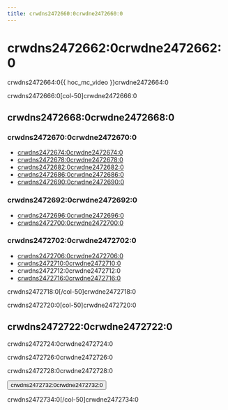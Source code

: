 ```yaml
---
title: crwdns2472660:0crwdne2472660:0
---
```


# crwdns2472662:0crwdne2472662:0

crwdns2472664:0{{ hoc_mc_video }}crwdne2472664:0

crwdns2472666:0[col-50]crwdne2472666:0

## crwdns2472668:0crwdne2472668:0

### crwdns2472670:0crwdne2472670:0

- [crwdns2472674:0crwdne2472674:0](crwdns2472672:0crwdne2472672:0)
- [crwdns2472678:0crwdne2472678:0](crwdns2472676:0crwdne2472676:0)
- [crwdns2472682:0crwdne2472682:0](crwdns2472680:0crwdne2472680:0)
- [crwdns2472686:0crwdne2472686:0](crwdns2472684:0crwdne2472684:0)
- [crwdns2472690:0crwdne2472690:0](crwdns2472688:0crwdne2472688:0)

### crwdns2472692:0crwdne2472692:0

- [crwdns2472696:0crwdne2472696:0](crwdns2472694:0crwdne2472694:0)
- [crwdns2472700:0crwdne2472700:0](crwdns2472698:0crwdne2472698:0)

### crwdns2472702:0crwdne2472702:0

- [crwdns2472706:0crwdne2472706:0](crwdns2472704:0crwdne2472704:0)
- [crwdns2472710:0crwdne2472710:0](crwdns2472708:0crwdne2472708:0)
- crwdns2472712:0crwdne2472712:0
- [crwdns2472716:0crwdne2472716:0](crwdns2472714:0crwdne2472714:0)

crwdns2472718:0[/col-50]crwdne2472718:0

crwdns2472720:0[col-50]crwdne2472720:0

## crwdns2472722:0crwdne2472722:0

crwdns2472724:0crwdne2472724:0

crwdns2472726:0crwdne2472726:0

crwdns2472728:0crwdne2472728:0

<a href="crwdns2472730:0crwdne2472730:0"><button>crwdns2472732:0crwdne2472732:0</button></a>

crwdns2472734:0[/col-50]crwdne2472734:0
